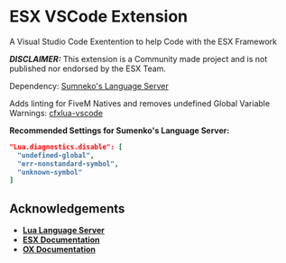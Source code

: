 # ESX VSCode Extension
A Visual Studio Code Exentention to help Code with the ESX Framework

**_DISCLAIMER:_** This extension is a Community made project and is not published nor endorsed by the ESX Team.

Dependency: [Sumneko's Language Server](https://marketplace.visualstudio.com/items?itemName=sumneko.lua)

Adds linting for FiveM Natives and removes undefined Global Variable Warnings:
[cfxlua-vscode](https://marketplace.visualstudio.com/items?itemName=overextended.cfxlua-vscode)

<b> Recommended Settings for Sumenko's Language Server:
```json
"Lua.diagnostics.disable": [
  "undefined-global",
  "err-nonstandard-symbol",
  "unknown-symbol"
]
```

## Acknowledgements
 - [Lua Language Server](https://github.com/LuaLS/lua-language-server)
 - [ESX Documentation](https://documentation.esx-framework.org/)
 - [OX Documentation](https://overextended.dev/)

